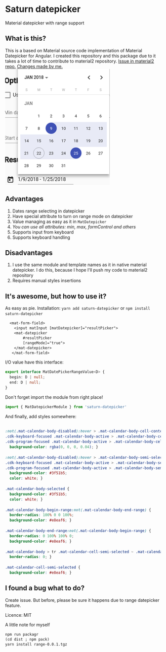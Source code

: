 # Saturn datepicker
Material datepicker with range support
## What is this?

This is a based on Material source code implementation of Material Datepicker for Angular. 
I created this repository and this package due to it takes a lot of time to contribute to material2 repository.
[Issue in material2 repo.](https://github.com/angular/material2/issues/4763) 
[Changes made by me.](https://github.com/SaturnTeam/material2/commit/2f1409165ea601e6193c5d4c4784b04a9db67d21)
![Material date range picker](screenshot.png)

## Advantages
1) Dates range selecting in datepicker 
2) Have special attribute to turn on range mode on datepicker
3) Value managing as easy as it in `MatDatepicker`
4) *You can use all attributes: min, max, formControl and others*
5) Supports input from keyboard
6) Supports keyboard handling
 
## Disadvantages 
1) I use the same module and template names as it in native material datepicker. I do this, because I hope I'll push my code to material2 repository
2) Requires manual styles insertions

## It's awesome, but how to use it?
As easy as pie.
Installation: `yarn add saturn-datepicker` or `npm install saturn-datepicker`
```angular2html
  <mat-form-field>
    <input matInput [matDatepicker]="resultPicker">
    <mat-datepicker
        #resultPicker
        [rangeMode]="true">
    </mat-datepicker>
   </mat-form-field>
```
I/O value have this interface:
```typescript
export interface MatDatePickerRangeValue<D> {
  begin: D | null;
  end: D | null;
}
```
Don't forget import the module from right place!
```typescript
import { MatDatepickerModule } from 'saturn-datepicker'
```
And finally, add styles somewhere:
```css

:not(.mat-calendar-body-disabled):hover > .mat-calendar-body-cell-content:not(.mat-calendar-body-selected):not(.mat-calendar-body-semi-selected),
.cdk-keyboard-focused .mat-calendar-body-active > .mat-calendar-body-cell-content:not(.mat-calendar-body-selected):not(.mat-calendar-body-semi-selected),
.cdk-program-focused .mat-calendar-body-active > .mat-calendar-body-cell-content:not(.mat-calendar-body-selected):not(.mat-calendar-body-semi-selected) {
  background-color: rgba(0, 0, 0, 0.04); }

:not(.mat-calendar-body-disabled):hover > .mat-calendar-body-semi-selected,
.cdk-keyboard-focused .mat-calendar-body-active > .mat-calendar-body-semi-selected,
.cdk-program-focused .mat-calendar-body-active > .mat-calendar-body-semi-selected {
  background-color: #3f51b5;
  color: white; }

.mat-calendar-body-selected {
  background-color: #3f51b5;
  color: white; }

.mat-calendar-body-begin-range:not(.mat-calendar-body-end-range) {
  border-radius: 100% 0 0 100%;
  background-color: #e8eaf6; }

.mat-calendar-body-end-range:not(.mat-calendar-body-begin-range) {
  border-radius: 0 100% 100% 0;
  background-color: #e8eaf6; }

.mat-calendar-body > tr .mat-calendar-cell-semi-selected ~ .mat-calendar-cell-semi-selected {
  border-radius: 0; }

.mat-calendar-cell-semi-selected {
  background-color: #e8eaf6; }
```


## I found a bug what to do?
Create issue. But before, please be sure it happens due to range datepicker feature.


Licence: MIT

A little note for myself
```shell
npm run packagr
(cd dist ; npm pack)
yarn install range-0.0.1.tgz 
```
